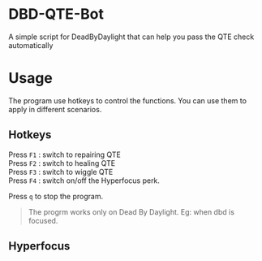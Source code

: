 # DBD-QTE-Bot
A simple script for DeadByDaylight that can help you pass the QTE check automatically 

# Usage
The program use hotkeys to control the functions. You can use them to apply in different scenarios.

## Hotkeys
Press `F1` : switch to repairing QTE  
Press `F2` : switch to healing QTE  
Press `F3` : switch to wiggle QTE  
Press `F4` : switch on/off the Hyperfocus perk.  

Press `q` to stop the program.   
> The progrm works only on Dead By Daylight. Eg: when dbd is focused.   

## Hyperfocus